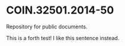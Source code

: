 COIN.32501.2014-50
==================

Repository for public documents.

This is a forth test! I like this sentence instead.
